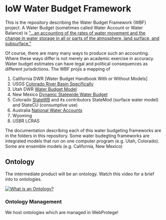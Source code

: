 # IoW Water Budget Framework

This is the repository describing the Water Budget Framework (WBF) project. A Water Budget (sometimes called Water Account or Water Balance) is ["...an accounting of the rates of water movement and the change in water storage in all or parts of the atmosphere, land surface, and subsurface."](https://water.usgs.gov/watercensus/AdHocComm/Background/WaterBudgets-FoundationsforEffectiveWater-ResourcesandEnvironmentalManagement.pdf)

Of course, there are many many ways to produce such an accounting. Where these ways differ is not merely an academic exercise in accuracy. Water budget estimates can have legal and political consequences as different jurisdictions.
The WBF projis a mapping of

1. California DWR [Water Budget Handbook With or Without Models]
2. USGS [Colorado River Basin Specifically](https://www.usgs.gov/mission-areas/water-resources/science/colorado-river-basin-focus-area-study?qt-science_center_objects=0#qt-science_center_objects)
3. Utah DWR [Water Budget Model](https://www.westernstateswater.org/utah-division-of-water-resources-water-budget-program-methods-description/)
4. New Mexico [Dynamic Statewide Water Budget](https://nmwrri.nmsu.edu/new-mexico-dynamic-statewide-water-budget/)
5. Colorado [StateWB](https://www.colorado.gov/pacific/cdss/statewb) and its contributors StateMod (surface water model) and StateCU (consumptive use)
6. Australia [National Water Accounts](http://www.bom.gov.au/water/nwa/2018/)
7. Wyoming
8. USBR LCRAS

The documentation describing each of this water budgeting frameworks are in the folders in this repository. Some water budegting frameworks are integrated models that run on one computer program (e.g. Utah, Colorado). Some are ensemble models (e.g. California, New Mexico)

## Ontology

The intermediate product will be an ontology. Watch this video for a brief into to ontologies.

[![What is an Ontology?](https://img.youtube.com/vi/StTqXEQ2l-Y/0.jpg)](https://www.youtube.com/watch?v=jfUPLuPL3Ho)




### Ontology Management
We host ontologies which are managed in WebProtege!


